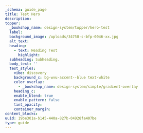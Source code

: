```yaml
---
_schema: guide_page
title: Test Hero
description:
topper:
  _bookshop_name: design-system/topper/hero-test
  label:
  background_image: /uploads/34750-s-bfp-0046-xx.jpg
  alt_text:
  heading:
    - text: Heading Test
      highlight:
  subheading: Subheading.
  body_text: ''
  test_styles:
    vibe: discovery
    background_c: bg-wvu-accent--blue text-white
    color_overlay:
      - _bookshop_name: design-system/simple/gradient-overlay
    heading_c:
    enable_blend: true
    enable_pattern: false
    tint_opacity:
    container_margin:
content_blocks:
uuid: 19be301a-b145-440a-827b-04928fa407be
type: guide
---
```

